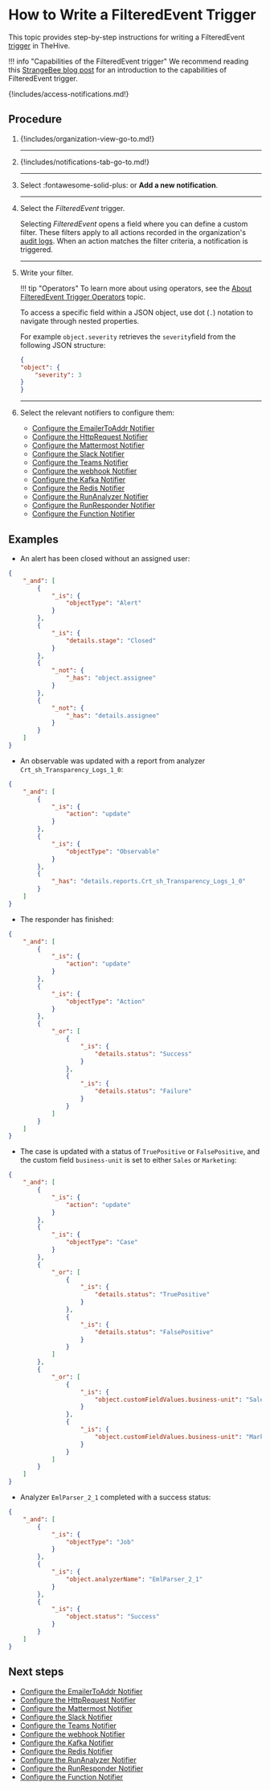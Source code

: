 # How to Write a FilteredEvent Trigger

This topic provides step-by-step instructions for writing a FilteredEvent [trigger](../manage-notifications/about-notifications.md#triggers) in TheHive.

!!! info "Capabilities of the FilteredEvent trigger"
    We recommend reading this [StrangeBee blog post](https://blog.strangebee.com/leveraging-thehive5-notification-capabilities-2-2/) for an introduction to the capabilities of FilteredEvent trigger.

{!includes/access-notifications.md!}

## Procedure

1. {!includes/organization-view-go-to.md!}

    ---

2. {!includes/notifications-tab-go-to.md!}

    ---

3. Select :fontawesome-solid-plus: or **Add a new notification**.

    ---

4. Select the *FilteredEvent* trigger.

    Selecting *FilteredEvent* opens a field where you can define a custom filter. These filters apply to all actions recorded in the organization's [audit logs](../../about-audit-logs.md). When an action matches the filter criteria, a notification is triggered.

    ---
    
5. Write your filter.

    !!! tip "Operators"
        To learn more about using operators, see the [About FilteredEvent Trigger Operators](about-filtered-event-trigger-operators.md) topic.

    To access a specific field within a JSON object, use dot (`.`) notation to navigate through nested properties.

    For example `object.severity` retrieves the `severity`field from the following JSON structure:

    ```json
    {
    "object": {
        "severity": 3
    }
    }
    ```

    ---

6. Select the relevant notifiers to configure them:
    * [Configure the EmailerToAddr Notifier](../manage-notifications/notifiers/email-to-addr.md)
    * [Configure the HttpRequest Notifier](../manage-notifications/notifiers/http-request.md)
    * [Configure the Mattermost Notifier](../manage-notifications/notifiers/mattermost.md)
    * [Configure the Slack Notifier](../manage-notifications/notifiers/slack.md)
    * [Configure the Teams Notifier](../manage-notifications/notifiers/teams.md)
    * [Configure the webhook Notifier](../manage-notifications/notifiers/webhook.md)
    * [Configure the Kafka Notifier](../manage-notifications/notifiers/kafka.md)
    * [Configure the Redis Notifier](../manage-notifications/notifiers/redis.md)
    * [Configure the RunAnalyzer Notifier](../manage-notifications/notifiers/analyzers.md)
    * [Configure the RunResponder Notifier](../manage-notifications/notifiers/responders.md)
    * [Configure the Function Notifier](../manage-notifications/notifiers/function.md)

## Examples

* An alert has been closed without an assigned user:

```json
{
    "_and": [
        {
            "_is": {
                "objectType": "Alert"
            }
        },
        {
            "_is": {
                "details.stage": "Closed"
            }
        },
        {
            "_not": {
                "_has": "object.assignee"
            }
        },
        {
            "_not": {
                "_has": "details.assignee"
            }
        }
    ]
}
```

* An observable was updated with a report from analyzer `Crt_sh_Transparency_Logs_1_0`:

```json
{
    "_and": [
        {
            "_is": {
                "action": "update"
            }
        },
        {
            "_is": {
                "objectType": "Observable"
            }
        },
        {
            "_has": "details.reports.Crt_sh_Transparency_Logs_1_0"
        }
    ]
}
```

* The responder has finished:

```json
{
    "_and": [
        {
            "_is": {
                "action": "update"
            }
        },
        {
            "_is": {
                "objectType": "Action"
            }
        },
        {
            "_or": [
                {
                    "_is": {
                        "details.status": "Success"
                    }
                },
                {
                    "_is": {
                        "details.status": "Failure"
                    }
                }
            ]
        }
    ]
}
```

* The case is updated with a status of `TruePositive` or `FalsePositive`, and the custom field `business-unit` is set to either `Sales` or `Marketing`:

```json
{
    "_and": [
        {
            "_is": {
                "action": "update"
            }
        },
        {
            "_is": {
                "objectType": "Case"
            }
        },
        {
            "_or": [
                {
                    "_is": {
                        "details.status": "TruePositive"
                    }
                },
                {
                    "_is": {
                        "details.status": "FalsePositive"
                    }
                }
            ]
        },
        {
            "_or": [
                {
                    "_is": {
                        "object.customFieldValues.business-unit": "Sales"
                    }
                },
                {
                    "_is": {
                        "object.customFieldValues.business-unit": "Marketing"
                    }
                }
            ]
        }
    ]
}
```

* Analyzer `EmlParser_2_1` completed with a success status:

```json
{
    "_and": [
        {
            "_is": {
                "objectType": "Job"
            }
        },
        {
            "_is": {
                "object.analyzerName": "EmlParser_2_1"
            }
        },
        {
            "_is": {
                "object.status": "Success"
            }
        }
    ]
}
```

## Next steps

* [Configure the EmailerToAddr Notifier](../manage-notifications/notifiers/email-to-addr.md)
* [Configure the HttpRequest Notifier](../manage-notifications/notifiers/http-request.md)
* [Configure the Mattermost Notifier](../manage-notifications/notifiers/mattermost.md)
* [Configure the Slack Notifier](../manage-notifications/notifiers/slack.md)
* [Configure the Teams Notifier](../manage-notifications/notifiers/teams.md)
* [Configure the webhook Notifier](../manage-notifications/notifiers/webhook.md)
* [Configure the Kafka Notifier](../manage-notifications/notifiers/kafka.md)
* [Configure the Redis Notifier](../manage-notifications/notifiers/redis.md)
* [Configure the RunAnalyzer Notifier](../manage-notifications/notifiers/analyzers.md)
* [Configure the RunResponder Notifier](../manage-notifications/notifiers/responders.md)
* [Configure the Function Notifier](../manage-notifications/notifiers/function.md)